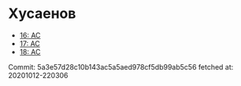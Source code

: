 # Хусаенов
- [16: AC](16.md)
- [17: AC](17.md)
- [18: AC](18.md)

Commit: 5a3e57d28c10b143ac5a5aed978cf5db99ab5c56
 fetched at: 20201012-220306
